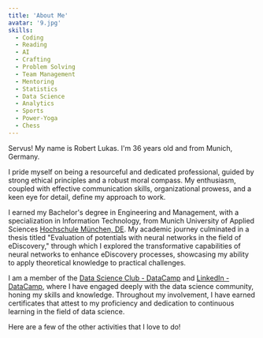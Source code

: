 ```yaml
---
title: 'About Me'
avatar: '9.jpg'
skills:
  - Coding
  - Reading
  - AI
  - Crafting
  - Problem Solving
  - Team Management
  - Mentoring
  - Statistics
  - Data Science
  - Analytics
  - Sports
  - Power-Yoga
  - Chess
---
```


Servus! My name is Robert Lukas. I'm 36 years old and from Munich, Germany.

I pride myself on being a resourceful and dedicated professional, guided by strong ethical principles and a robust moral compass. My enthusiasm, coupled with effective communication skills, organizational prowess, and a keen eye for detail, define my approach to work.

I earned my Bachelor's degree in Engineering and Management, with a specialization in Information Technology, from Munich University of Applied Sciences [Hochschule München, DE](https://www.hm.edu/). My academic journey culminated in a thesis titled "Evaluation of potentials with neural networks in the field of eDiscovery," through which I explored the transformative capabilities of neural networks to enhance eDiscovery processes, showcasing my ability to apply theoretical knowledge to practical challenges.

I am a member of the [Data Science Club - DataCamp](https://dccertified.datacamp.com/) and [LinkedIn - DataCamp](https://www.linkedin.com/school/datacampinc/), where I have engaged deeply with the data science community, honing my skills and knowledge. Throughout my involvement, I have earned certificates that attest to my proficiency and dedication to continuous learning in the field of data science.

Here are a few of the other activities that I love to do!
